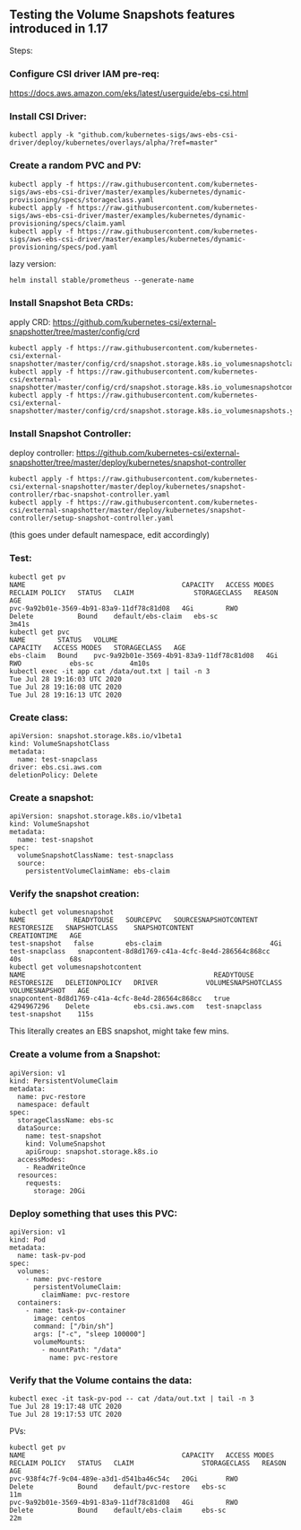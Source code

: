 ## Testing the Volume Snapshots features introduced in 1.17 

Steps: 


### Configure CSI driver IAM pre-req: 

https://docs.aws.amazon.com/eks/latest/userguide/ebs-csi.html


### Install CSI Driver: 


```
kubectl apply -k "github.com/kubernetes-sigs/aws-ebs-csi-driver/deploy/kubernetes/overlays/alpha/?ref=master"
```

### Create a random PVC and PV:

```
kubectl apply -f https://raw.githubusercontent.com/kubernetes-sigs/aws-ebs-csi-driver/master/examples/kubernetes/dynamic-provisioning/specs/storageclass.yaml
kubectl apply -f https://raw.githubusercontent.com/kubernetes-sigs/aws-ebs-csi-driver/master/examples/kubernetes/dynamic-provisioning/specs/claim.yaml
kubectl apply -f https://raw.githubusercontent.com/kubernetes-sigs/aws-ebs-csi-driver/master/examples/kubernetes/dynamic-provisioning/specs/pod.yaml
```

lazy version: 

```
helm install stable/prometheus --generate-name
```

### Install Snapshot Beta CRDs:

apply CRD: https://github.com/kubernetes-csi/external-snapshotter/tree/master/config/crd

```
kubectl apply -f https://raw.githubusercontent.com/kubernetes-csi/external-snapshotter/master/config/crd/snapshot.storage.k8s.io_volumesnapshotclasses.yaml
kubectl apply -f https://raw.githubusercontent.com/kubernetes-csi/external-snapshotter/master/config/crd/snapshot.storage.k8s.io_volumesnapshotcontents.yaml
kubectl apply -f https://raw.githubusercontent.com/kubernetes-csi/external-snapshotter/master/config/crd/snapshot.storage.k8s.io_volumesnapshots.yaml
```

### Install Snapshot Controller:

deploy controller: https://github.com/kubernetes-csi/external-snapshotter/tree/master/deploy/kubernetes/snapshot-controller

```
kubectl apply -f https://raw.githubusercontent.com/kubernetes-csi/external-snapshotter/master/deploy/kubernetes/snapshot-controller/rbac-snapshot-controller.yaml
kubectl apply -f https://raw.githubusercontent.com/kubernetes-csi/external-snapshotter/master/deploy/kubernetes/snapshot-controller/setup-snapshot-controller.yaml
```

(this goes under default namespace, edit accordingly)


### Test: 

```
kubectl get pv
NAME                                       CAPACITY   ACCESS MODES   RECLAIM POLICY   STATUS   CLAIM               STORAGECLASS   REASON   AGE
pvc-9a92b01e-3569-4b91-83a9-11df78c81d08   4Gi        RWO            Delete           Bound    default/ebs-claim   ebs-sc                  3m41s
kubectl get pvc
NAME        STATUS   VOLUME                                     CAPACITY   ACCESS MODES   STORAGECLASS   AGE
ebs-claim   Bound    pvc-9a92b01e-3569-4b91-83a9-11df78c81d08   4Gi        RWO            ebs-sc         4m10s
kubectl exec -it app cat /data/out.txt | tail -n 3
Tue Jul 28 19:16:03 UTC 2020
Tue Jul 28 19:16:08 UTC 2020
Tue Jul 28 19:16:13 UTC 2020
```


### Create class:  

```
apiVersion: snapshot.storage.k8s.io/v1beta1
kind: VolumeSnapshotClass
metadata:
  name: test-snapclass
driver: ebs.csi.aws.com
deletionPolicy: Delete
```

### Create a snapshot:

```
apiVersion: snapshot.storage.k8s.io/v1beta1
kind: VolumeSnapshot
metadata:
  name: test-snapshot
spec:
  volumeSnapshotClassName: test-snapclass
  source:
    persistentVolumeClaimName: ebs-claim
```


### Verify the snapshot creation: 

```
kubectl get volumesnapshot
NAME            READYTOUSE   SOURCEPVC   SOURCESNAPSHOTCONTENT   RESTORESIZE   SNAPSHOTCLASS    SNAPSHOTCONTENT                                    CREATIONTIME   AGE
test-snapshot   false        ebs-claim                           4Gi           test-snapclass   snapcontent-8d8d1769-c41a-4cfc-8e4d-286564c868cc   40s            68s
kubectl get volumesnapshotcontent
NAME                                               READYTOUSE   RESTORESIZE   DELETIONPOLICY   DRIVER            VOLUMESNAPSHOTCLASS   VOLUMESNAPSHOT   AGE
snapcontent-8d8d1769-c41a-4cfc-8e4d-286564c868cc   true         4294967296    Delete           ebs.csi.aws.com   test-snapclass        test-snapshot    115s
```

This literally creates an EBS snapshot, might take few mins.


### Create a volume from a Snapshot:
```
apiVersion: v1
kind: PersistentVolumeClaim
metadata:
  name: pvc-restore
  namespace: default
spec:
  storageClassName: ebs-sc
  dataSource:
    name: test-snapshot
    kind: VolumeSnapshot
    apiGroup: snapshot.storage.k8s.io
  accessModes:
    - ReadWriteOnce
  resources:
    requests:
      storage: 20Gi
```

### Deploy something that uses this PVC:


```
apiVersion: v1
kind: Pod
metadata:
  name: task-pv-pod
spec:
  volumes:
    - name: pvc-restore
      persistentVolumeClaim:
        claimName: pvc-restore
  containers:
    - name: task-pv-container
      image: centos
      command: ["/bin/sh"]
      args: ["-c", "sleep 100000"]
      volumeMounts:
        - mountPath: "/data"
          name: pvc-restore
```


### Verify that the Volume contains the data: 


```
kubectl exec -it task-pv-pod -- cat /data/out.txt | tail -n 3
Tue Jul 28 19:17:48 UTC 2020
Tue Jul 28 19:17:53 UTC 2020
```


PVs:

```
kubectl get pv
NAME                                       CAPACITY   ACCESS MODES   RECLAIM POLICY   STATUS   CLAIM                 STORAGECLASS   REASON   AGE
pvc-938f4c7f-9c04-489e-a3d1-d541ba46c54c   20Gi       RWO            Delete           Bound    default/pvc-restore   ebs-sc                  11m
pvc-9a92b01e-3569-4b91-83a9-11df78c81d08   4Gi        RWO            Delete           Bound    default/ebs-claim     ebs-sc                  22m
```
